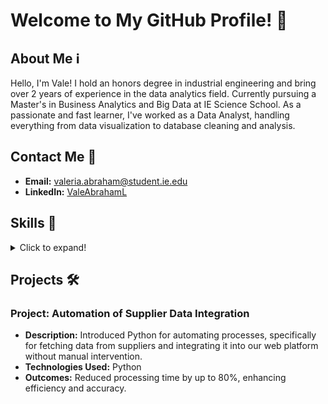 # Welcome to My GitHub Profile! 👋

## About Me ℹ️

Hello, I'm Vale! I hold an honors degree in industrial engineering and bring over 2 years of experience in the data analytics field. Currently pursuing a Master's in Business Analytics and Big Data at IE Science School. As a passionate and fast learner, I've worked as a Data Analyst, handling everything from data visualization to database cleaning and analysis.

## Contact Me 📧

- **Email:** valeria.abraham@student.ie.edu
- **LinkedIn:** [ValeAbrahamL](https://www.linkedin.com/in/valeabrahaml/)

## Skills 🚀

<details>
  <summary>Click to expand!</summary>

  - ![Python](https://www.python.org/static/community_logos/python-logo.png) Python
  - ![Jupyter Notebook](https://upload.wikimedia.org/wikipedia/commons/thumb/3/38/Jupyter_logo.svg/250px-Jupyter_logo.svg.png) Jupyter Notebook
  - ![Scikit-Learn](https://upload.wikimedia.org/wikipedia/commons/0/05/Scikit_learn_logo_small.svg) Scikit-Learn
  - ![Microsoft Office Suite](https://seeklogo.com/images/M/microsoft-office-logo-5213D55934-seeklogo.com.png) Microsoft Office Suite
  - ![SQL](https://image.flaticon.com/icons/png/512/29/29242.png) SQL
  - ![Oracle NetSuite](https://www.oracle.com/a/ocom/img/corporate/oracle-netsuite-logo.svg) Oracle NetSuite
  - ![Tableau](https://www.tableau.com/sites/default/files/pages/tableau-logo.svg) Tableau
  - ![Data Visualization](https://www.chartblocks.com/wp-content/themes/chartblocks/assets/images/infographics/best-infographic-tools/data-visualization-logo.png) Data Visualization
  - ![Database Cleaning](https://icons-for-free.com/iconfiles/png/512/brush+clean+cleaning+dust+dusting+mop+scrub+icon-1320168113711300343.png) Database Cleaning

</details>

## Projects 🛠️

### Project: Automation of Supplier Data Integration
- **Description:** Introduced Python for automating processes, specifically for fetching data from suppliers and integrating it into our web platform without manual intervention.
- **Technologies Used:** Python
- **Outcomes:** Reduced processing time by up to 80%, enhancing efficiency and accuracy.


